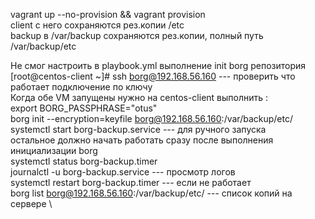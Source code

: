 vagrant up --no-provision && vagrant provision  \
client с него сохраняются рез.копии /etc \
backup в /var/backup сохраняются рез.копии, полный путь /var/backup/etc 

Не смог настроить в playbook.yml выполнение init borg репозитория \
[root@centos-client ~]# ssh borg@192.168.56.160 --- проверить что работает подключение по ключу \
Когда обе VM запущены нужно на centos-client выполнить : \
export BORG_PASSPHRASE="otus" \
borg init --encryption=keyfile borg@192.168.56.160:/var/backup/etc/  \
systemctl start borg-backup.service --- для ручного запуска \
остальное должно начать работать сразу после выполнения инициализации borg \
systemctl status borg-backup.timer \
journalctl -u borg-backup.service --- просмотр логов \
systemctl restart borg-backup.timer --- если не работает \
borg list borg@192.168.56.160:/var/backup/etc/ --- список копий на сервере \
 
